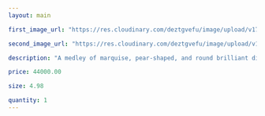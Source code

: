 ```yaml
---
layout: main

first_image_url: "https://res.cloudinary.com/deztgvefu/image/upload/v1723714890/forget-me-not-collection/earrings/forget_me_not_diamond_drop_earrings_eadpdrflrfmn_ee-1_knlt2u.webp"

second_image_url: "https://res.cloudinary.com/deztgvefu/image/upload/v1723714886/forget-me-not-collection/earrings/forget_me_not_diamond_drop_earrings_eadpdrflrfmn_ee-2_sksk7o.webp"

description: "A medley of marquise, pear-shaped, and round brilliant diamonds, weighing a total of approximately 4.38 carats, set in platinum."

price: 44000.00

size: 4.98

quantity: 1
---
```

